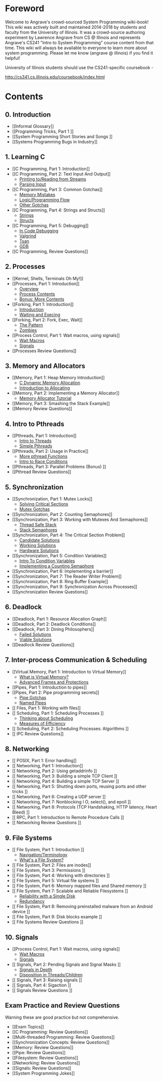 # Foreword

Welcome to Angrave's crowd-sourced System Programming wiki-book!
This wiki was actively built and maintained 2014-2018 by students and faculty from the University of Illinois. It was a crowd-source authoring experiment by Lawrence Angrave from CS @ Illinois and represents Angrave's CS241 "Intro to System Programming" course content from that time. This wiki will always be available to everyone to learn more about system programming. Please let me know (angrave @ illinois) if you find it helpful!

 University of Illinois students should use the CS241-specific coursebook -

http://cs341.cs.illinois.edu/coursebook/index.html

# Contents

## 0. Introduction
* [[Informal Glossary]]
* [[Programming Tricks, Part 1 ]]
* [[System Programming Short Stories and Songs ]]
* [[Systems Programming Bugs in Industry]]

## 1. Learning C
* [[C Programming, Part 1: Introduction]]
* [[C Programming, Part 2: Text Input And Output]]
   * [Printing to/Reading from Streams](https://github.com/angrave/SystemProgramming/wiki/C-Programming%2C-Part-2%3A-Text-Input-And-Output#printing-to-streams)
   * [Parsing Input](https://github.com/angrave/SystemProgramming/wiki/C-Programming%2C-Part-2%3A-Text-Input-And-Output#parsing-input)
* [[C Programming, Part 3: Common Gotchas]]
   * [Memory Mistakes](https://github.com/angrave/SystemProgramming/wiki/C-Programming%2C-Part-3%3A-Common-Gotchas#memory-mistakes)
   * [Logic/Programming Flow](https://github.com/angrave/SystemProgramming/wiki/C-Programming%2C-Part-3%3A-Common-Gotchas#logic-and-program-flow-mistakes)
   * [Other Gotchas](https://github.com/angrave/SystemProgramming/wiki/C-Programming%2C-Part-3%3A-Common-Gotchas#other-gotchas)
* [[C Programming, Part 4: Strings and Structs]]
   * [Strings](https://github.com/angrave/SystemProgramming/wiki/C-Programming%2C-Part-4%3A-Strings-and-Structs#strings-structs-and-gotchas)
   * [Structs](https://github.com/angrave/SystemProgramming/wiki/C-Programming%2C-Part-4%3A-Strings-and-Structs#so-whats-a-struct)
* [[C Programming, Part 5: Debugging]]
   * [In Code Debugging](https://github.com/angrave/SystemProgramming/wiki/C-Programming%2C-Part-5%3A-Debugging#in-code-debugging)
   * [Valgrind](https://github.com/angrave/SystemProgramming/wiki/C-Programming%2C-Part-5%3A-Debugging#valgrind)
   * [Tsan](https://github.com/angrave/SystemProgramming/wiki/C-Programming%2C-Part-5%3A-Debugging#tsan)
   * [GDB](https://github.com/angrave/SystemProgramming/wiki/C-Programming%2C-Part-5%3A-Debugging#gdb)
* [[C Programming, Review Questions]]

## 2. Processes
* [[Kernel, Shells, Terminals Oh My!]]
* [[Processes, Part 1: Introduction]]
   * [Overview](https://github.com/angrave/SystemProgramming/wiki/Processes,-Part-1:-Introduction#overview)
   * [Process Contents](https://github.com/angrave/SystemProgramming/wiki/Processes,-Part-1:-Introduction#process-contents)
   * [Bonus: More Contents](https://github.com/angrave/SystemProgramming/wiki/Processes,-Part-1:-Introduction#process-functionslimitations-bonus)
* [[Forking, Part 1: Introduction]]
   * [Introduction](https://github.com/angrave/SystemProgramming/wiki/Forking%2C-Part-1%3A-Introduction#intro-to-fork)
   * [Waiting and Execing](https://github.com/angrave/SystemProgramming/wiki/Forking%2C-Part-1%3A-Introduction#waiting-and-execing)
* [[Forking, Part 2: Fork, Exec, Wait]]
   * [The Pattern](https://github.com/angrave/SystemProgramming/wiki/Forking,-Part-2:-Fork,-Exec,-Wait#the-pattern)
   * [Zombies](https://github.com/angrave/SystemProgramming/wiki/Forking,-Part-2:-Fork,-Exec,-Wait#zombies)
* [[Process Control, Part 1: Wait macros, using signals]]
   * [Wait Macros](https://github.com/angrave/SystemProgramming/wiki/Process-Control%2C-Part-1%3A-Wait-macros%2C-using-signals#wait-macros)
   * [Signals](https://github.com/angrave/SystemProgramming/wiki/Process-Control%2C-Part-1%3A-Wait-macros%2C-using-signals#signals)
* [[Processes Review Questions]]

## 3. Memory and Allocators
* [[Memory, Part 1: Heap Memory Introduction]]
   * [C Dynamic Memory Allocation](https://github.com/angrave/SystemProgramming/wiki/Memory,-Part-1:-Heap-Memory-Introduction#c-dynamic-memory-allocation)
   * [Introduction to Allocating](https://github.com/angrave/SystemProgramming/wiki/Memory,-Part-1:-Heap-Memory-Introduction#intro-to-allocating)
* [[Memory, Part 2: Implementing a Memory Allocator]]
   * [Memory Allocator Tutorial](https://github.com/angrave/SystemProgramming/wiki/Memory%2C-Part-2%3A-Implementing-a-Memory-Allocator#memory-allocator-tutorial)
* [[Memory, Part 3: Smashing the Stack Example]]
* [[Memory Review Questions]]

## 4. Intro to Pthreads
* [[Pthreads, Part 1: Introduction]]
   * [Intro to Threads](https://github.com/angrave/SystemProgramming/wiki/Pthreads,-Part-1:-Introduction#intro-to-threads)
   * [Simple Pthreads](https://github.com/angrave/SystemProgramming/wiki/Pthreads,-Part-1:-Introduction#simple-usage)
* [[Pthreads, Part 2: Usage in Practice]]
   * [More pthread Functions](https://github.com/angrave/SystemProgramming/wiki/Pthreads,-Part-2:-Usage-in-Practice#more-pthread-functions)
   * [Intro to Race Conditions](https://github.com/angrave/SystemProgramming/wiki/Pthreads,-Part-2:-Usage-in-Practice#intro-to-race-conditions)
* [[Pthreads, Part 3: Parallel Problems (Bonus) ]]
* [[Pthread Review Questions]]

## 5. Synchronization
* [[Synchronization, Part 1: Mutex Locks]]
    * [Solving Critical Sections](https://github.com/angrave/SystemProgramming/wiki/Synchronization,-Part-1:-Mutex-Locks#solving-critical-sections)
    * [Mutex Gotchas](https://github.com/angrave/SystemProgramming/wiki/Synchronization,-Part-1:-Mutex-Locks#mutex-gotchas)
* [[Synchronization, Part 2: Counting Semaphores]]
* [[Synchronization, Part 3: Working with Mutexes And Semaphores]]
    * [Thread Safe Stack](https://github.com/angrave/SystemProgramming/wiki/Synchronization%2C-Part-3%3A-Working-with-Mutexes-And-Semaphores#thread-safe-stack)
    * [Stack Semaphores](https://github.com/angrave/SystemProgramming/wiki/Synchronization%2C-Part-3%3A-Working-with-Mutexes-And-Semaphores#stack-semaphores)
* [[Synchronization, Part 4: The Critical Section Problem]]
    * [Candidate Solutions](https://github.com/angrave/SystemProgramming/wiki/Synchronization%2C-Part-4%3A-The-Critical-Section-Problem#candidate-solutions)
    * [Working Solutions](https://github.com/angrave/SystemProgramming/wiki/Synchronization%2C-Part-4%3A-The-Critical-Section-Problem#working-solutions)
    * [Hardware Solutions](https://github.com/angrave/SystemProgramming/wiki/Synchronization%2C-Part-4%3A-The-Critical-Section-Problem#hardware-solutions)
* [[Synchronization, Part 5: Condition Variables]]
    * [Intro To Condition Variables](https://github.com/angrave/SystemProgramming/wiki/Synchronization%2C-Part-5%3A-Condition-Variables#intro-to-condition-variables)
    * [Implementing a Counting Semaphore](https://github.com/angrave/SystemProgramming/wiki/Synchronization%2C-Part-5%3A-Condition-Variables#implementing-counting-semphore)
* [[Synchronization, Part 6: Implementing a barrier]]
* [[Synchronization, Part 7: The Reader Writer Problem]]
* [[Synchronization, Part 8: Ring Buffer Example]]
* [[Synchronization, Part 9: Synchronization Across Processes]]
* [[Synchronization Review Questions]]

## 6. Deadlock
* [[Deadlock, Part 1: Resource Allocation Graph]]
* [[Deadlock, Part 2: Deadlock Conditions]]
* [[Deadlock, Part 3: Dining Philosophers]]
    * [Failed Solutions](https://github.com/angrave/SystemProgramming/wiki/Deadlock,-Part-3:-Dining-Philosophers#failed-solutions)
    * [Viable Solutions](https://github.com/angrave/SystemProgramming/wiki/Deadlock,-Part-3:-Dining-Philosophers#viable-solutions)
* [[Deadlock Review Questions]]

## 7. Inter-process Communication & Scheduling
* [[Virtual Memory, Part 1: Introduction to Virtual Memory]]
    * [What is Virtual Memory?](https://github.com/angrave/SystemProgramming/wiki/Virtual-Memory%2C-Part-1%3A-Introduction-to-Virtual-Memory#what-is-virtual-memory)
    * [Advanced Frames and Protections](https://github.com/angrave/SystemProgramming/wiki/Virtual-Memory%2C-Part-1%3A-Introduction-to-Virtual-Memory#advanced-frames-and-page-protections)
* [[Pipes, Part 1: Introduction to pipes]]
* [[Pipes, Part 2: Pipe programming secrets]]
    * [Pipe Gotchas](https://github.com/angrave/SystemProgramming/wiki/Pipes%2C-Part-2%3A-Pipe-programming-secrets#pipe-gotchas)
    * [Named Pipes](https://github.com/angrave/SystemProgramming/wiki/Pipes%2C-Part-2%3A-Pipe-programming-secrets#named-pipes)
* [[ Files, Part 1: Working with files]]
* [[ Scheduling, Part 1: Scheduling Processes ]]
    * [Thinking about Scheduling](https://github.com/angrave/SystemProgramming/wiki/Scheduling%2C-Part-1%3A-Scheduling-Processes#thinking-about-scheduling)
    * [Measures of Efficiency](https://github.com/angrave/SystemProgramming/wiki/Scheduling%2C-Part-1%3A-Scheduling-Processes#measures-of-efficiency)
* [[ Scheduling, Part 2: Scheduling Processes: Algorithms ]]
* [[ IPC Review Questions]]

## 8. Networking
* [[ POSIX, Part 1: Error handling]]
* [[ Networking, Part 1: Introduction]]
* [[ Networking, Part 2: Using getaddrinfo ]]
* [[ Networking, Part 3: Building a simple TCP Client ]]
* [[ Networking, Part 4: Building a simple TCP Server ]]
* [[ Networking, Part 5: Shutting down ports, reusing ports and other tricks ]]
* [[ Networking, Part 6: Creating a UDP server ]]
* [[ Networking, Part 7: Nonblocking I O, select(), and epoll ]]
* [[ Networking, Part 8: Protocols (TCP Handshaking, HTTP latency, Heart Bleed) ]]
* [[ RPC, Part 1: Introduction to Remote Procedure Calls ]]
* [[ Networking Review Questions ]]

## 9. File Systems
* [[ File System, Part 1: Introduction ]]
    * [Navigation/Terminology](https://github.com/angrave/SystemProgramming/wiki/File-System%2C-Part-1%3A-Introduction#navigationterminology)
    * [What's a File System?](https://github.com/angrave/SystemProgramming/wiki/File-System%2C-Part-1%3A-Introduction#so-whats-a-file-system)
* [[ File System, Part 2: Files are inodes]]
* [[ File System, Part 3: Permissions ]]
* [[ File System, Part 4: Working with directories ]]
* [[ File System, Part 5: Virtual file systems ]]
* [[ File System, Part 6: Memory mapped files and Shared memory ]]
* [[ File System, Part 7: Scalable and Reliable Filesystems ]]
    * [Reliability with a Single Disk](https://github.com/angrave/SystemProgramming/wiki/File-System%2C-Part-7%3A-Scalable-and-Reliable-Filesystems#reliable-single-disk-filesystems)
    * [Redundancy](https://github.com/angrave/SystemProgramming/wiki/File-System%2C-Part-7%3A-Scalable-and-Reliable-Filesystems#redundancy)
* [[ File System, Part 8: Removing preinstalled malware from an Android device ]]
* [[ File System, Part 9: Disk blocks example ]]
* [[ File Systems Review Questions ]]

## 10. Signals
* [[Process Control, Part 1: Wait macros, using signals]]
   * [Wait Macros](https://github.com/angrave/SystemProgramming/wiki/Process-Control%2C-Part-1%3A-Wait-macros%2C-using-signals#wait-macros)
   * [Signals](https://github.com/angrave/SystemProgramming/wiki/Process-Control%2C-Part-1%3A-Wait-macros%2C-using-signals#signals)
* [[ Signals, Part 2: Pending Signals and Signal Masks ]]
   * [Signals in Depth](https://github.com/angrave/SystemProgramming/wiki/Signals,-Part-2:-Pending-Signals-and-Signal-Masks#signals-in-depth)
   * [Disposition in Threads/Children](https://github.com/angrave/SystemProgramming/wiki/Signals,-Part-2:-Pending-Signals-and-Signal-Masks#disposition-in-threadschildren)
* [[ Signals, Part 3: Raising signals ]]
* [[ Signals, Part 4: Sigaction ]]
* [[ Signals Review Questions ]]

## Exam Practice and Review Questions
Warning these are good practice but not comprehensive.

* [[Exam Topics]]
* [[C Programming: Review Questions]]
* [[Multi-threaded Programming: Review Questions]]
* [[Synchronization Concepts: Review Questions]]
* [[Memory: Review Questions]]
* [[Pipe: Review Questions]]
* [[Filesystem: Review Questions]]
* [[Networking: Review Questions]]
* [[Signals: Review Questions]]
* [[System Programming Jokes]]
